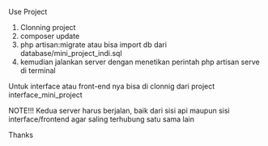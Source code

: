 Use Project

1. Clonning project
2. composer update
3. php artisan:migrate atau bisa import db dari database/mini_project_indi.sql
4. kemudian jalankan server dengan menetikan perintah php artisan serve di terminal

Untuk interface atau front-end nya bisa di clonnig dari project interface_mini_project

NOTE!!!
Kedua server harus berjalan, baik dari sisi api maupun sisi interface/frontend agar saling terhubung satu sama lain

Thanks
